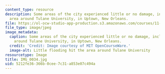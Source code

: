 ```yaml
---
content_type: resource
description: Some areas of the city experienced little or no damage, including the
  area around Tulane University, in Uptown, New Orleans.
file: https://ol-ocw-studio-app-production.s3.amazonaws.com/courses/11-945-katrina-practicum-spring-2006/5212fe36366b0cee7c31a853e07c494a_IMG_0034.jpg
file_type: image/jpeg
image_metadata:
  caption: Some areas of the city experienced little or no damage, including the area
    around Tulane University, in Uptown, New Orleans.
  credit: 'Credit: Image courtesy of MIT OpenCourseWare.'
  image-alt: Little flooding hit the area around Tulane University
resourcetype: Image
title: IMG_0034.jpg
uid: 5212fe36-366b-0cee-7c31-a853e07c494a
---
```

